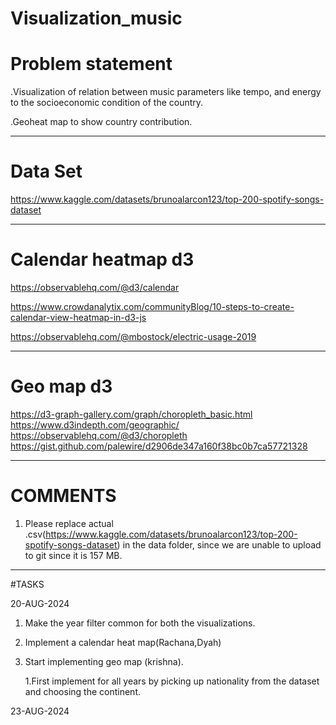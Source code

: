 # Visualization_music

# Problem statement
.Visualization of relation between music parameters like tempo, and energy to the socioeconomic condition of the country.

.Geoheat map to show country contribution.

-------------------------------------------------------------------------------------------------------------------------------------

# Data Set
https://www.kaggle.com/datasets/brunoalarcon123/top-200-spotify-songs-dataset

-------------------------------------------------------------------------------------------------------------------------------------

# Calendar heatmap d3
https://observablehq.com/@d3/calendar

https://www.crowdanalytix.com/communityBlog/10-steps-to-create-calendar-view-heatmap-in-d3-js

https://observablehq.com/@mbostock/electric-usage-2019

-------------------------------------------------------------------------------------------------------------------------------------

# Geo map d3

https://d3-graph-gallery.com/graph/choropleth_basic.html
https://www.d3indepth.com/geographic/
https://observablehq.com/@d3/choropleth
https://gist.github.com/palewire/d2906de347a160f38bc0b7ca57721328

----------------------------------------------------------------------------------------------------------------------------------------
# COMMENTS
1. Please replace actual .csv(https://www.kaggle.com/datasets/brunoalarcon123/top-200-spotify-songs-dataset) in the data folder, since we are unable to upload to git since it is 157 MB.

----------------------------------------------------------------------------------------------------------------------------------------
#TASKS

20-AUG-2024
1. Make the year filter common for both the visualizations.
2. Implement a calendar heat map(Rachana,Dyah)
3. Start implementing geo map (krishna).
   
   1.First implement for all years by picking up nationality from the dataset and choosing the continent.
   
23-AUG-2024

   



